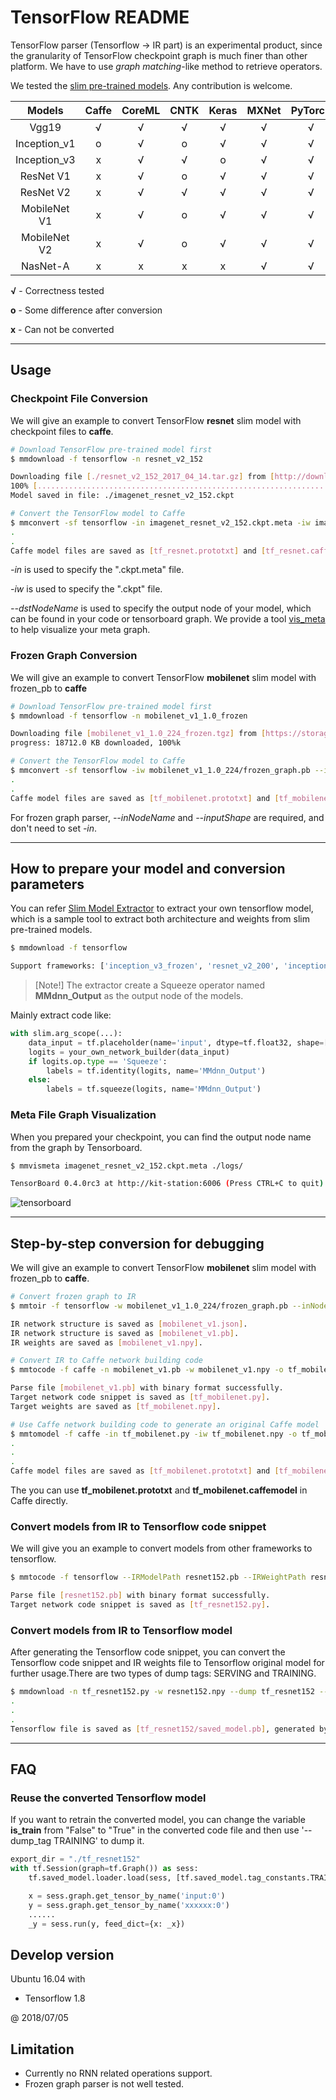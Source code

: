 # TensorFlow README

TensorFlow parser (Tensorflow -> IR part) is an experimental product, since the granularity of TensorFlow checkpoint graph is much finer than other platform. We have to use *graph matching*-like method to retrieve operators.

We tested the [slim pre-trained models](https://github.com/tensorflow/models/tree/master/research/slim). Any contribution is welcome.

|    Models    | Caffe | CoreML | CNTK | Keras | MXNet | PyTorch | ONNX |
| :----------: | :---: | :----: | :--: | :---: | :---: | :-----: | :--: |
|     Vgg19    |   √   |    √   |   √  |   √   |   √   |    √    |   √  |
| Inception_v1 |   o   |    √   |   o  |   √   |   √   |    √    |   √  |
| Inception_v3 |   x   |    √   |   √  |   o   |   √   |    √    |   √  |
|   ResNet V1  |   x   |    √   |   o  |   √   |   √   |    √    |   √  |
|   ResNet V2  |   x   |    √   |   √  |   √   |   √   |    √    |   √  |
| MobileNet V1 |   x   |    √   |   o  |   √   |   √   |    √    |   √  |
| MobileNet V2 |   x   |    √   |   o  |   √   |   √   |    √    |   √  |
|   NasNet-A   |   x   |    x   |   x  |   x   |   √   |    √    |   √  |

**√** - Correctness tested

**o** - Some difference after conversion

**x** - Can not be converted

---

## Usage

### Checkpoint File Conversion

We will give an example to convert TensorFlow **resnet** slim model with checkpoint files to **caffe**.

```bash
# Download TensorFlow pre-trained model first
$ mmdownload -f tensorflow -n resnet_v2_152

Downloading file [./resnet_v2_152_2017_04_14.tar.gz] from [http://download.tensorflow.org/models/resnet_v2_152_2017_04_14.tar.gz]
100% [......................................................................] 675629399 / 675629399
Model saved in file: ./imagenet_resnet_v2_152.ckpt

# Convert the TensorFlow model to Caffe
$ mmconvert -sf tensorflow -in imagenet_resnet_v2_152.ckpt.meta -iw imagenet_resnet_v2_152.ckpt --dstNodeName MMdnn_Output -df caffe -om tf_resnet
.
.
Caffe model files are saved as [tf_resnet.prototxt] and [tf_resnet.caffemodel], generated by [203e03ef187a42f59942737dace8773d.py] and [203e03ef187a42f59942737dace8773d.npy].
```

*-in* is used to specify the ".ckpt.meta" file.

*-iw* is used to specify the ".ckpt" file.

*--dstNodeName* is used to specify the output node of your model, which can be found in your code or tensorboard graph. We provide a tool <a href="#vismeta">vis_meta</a> to help visualize your meta graph.

### Frozen Graph Conversion

We will give an example to convert TensorFlow **mobilenet** slim model with frozen_pb to **caffe**

```bash
# Download TensorFlow pre-trained model first
$ mmdownload -f tensorflow -n mobilenet_v1_1.0_frozen

Downloading file [mobilenet_v1_1.0_224_frozen.tgz] from [https://storage.googleapis.com/download.tensorflow.org/models/mobilenet_v1_1.0_224_frozen.tgz]
progress: 18712.0 KB downloaded, 100%k

# Convert the TensorFlow model to Caffe
$ mmconvert -sf tensorflow -iw mobilenet_v1_1.0_224/frozen_graph.pb --inNodeName input --inputShape 224,224,3 --dstNodeName MobilenetV1/Predictions/Softmax -df caffe -om tf_mobilenet
.
.
Caffe model files are saved as [tf_mobilenet.prototxt] and [tf_mobilenet.caffemodel], generated by [e96550a4c55141afa8cd94372b858613.py] and [e96550a4c55141afa8cd94372b858613.npy].
```

For frozen graph parser, *--inNodeName* and *--inputShape* are required, and don't need to set *-in*.

---

## How to prepare your model and conversion parameters

You can refer [Slim Model Extractor](https://github.com/Microsoft/MMdnn/blob/master/mmdnn/conversion/examples/tensorflow/extractor.py) to extract your own tensorflow model, which is a sample tool to extract both architecture and weights from slim pre-trained models.

```bash
$ mmdownload -f tensorflow

Support frameworks: ['inception_v3_frozen', 'resnet_v2_200', 'inception_v1', 'mobilenet_v1_1.0', 'mobilenet_v2_1.0_224', 'resnet_v2_152', 'vgg16', 'mobilenet_v1_1.0_frozen', 'resnet_v1_50', 'resnet_v2_50', 'inception_v3', 'inception_resnet_v2', 'resnet_v1_152', 'inception_v1_frozen', 'vgg19', 'nasnet-a_large']
```

> [Note!] The extractor create a Squeeze operator named **MMdnn_Output** as the output node of the models.

Mainly extract code like:

```python
with slim.arg_scope(...):
    data_input = tf.placeholder(name='input', dtype=tf.float32, shape=[...])
    logits = your_own_network_builder(data_input)
    if logits.op.type == 'Squeeze':
        labels = tf.identity(logits, name='MMdnn_Output')
    else:
        labels = tf.squeeze(logits, name='MMdnn_Output')
```

### <a name="vismeta">Meta File Graph Visualization</a>

When you prepared your checkpoint, you can find the output node name from the graph by Tensorboard.

```bash
$ mmvismeta imagenet_resnet_v2_152.ckpt.meta ./logs/

TensorBoard 0.4.0rc3 at http://kit-station:6006 (Press CTRL+C to quit)
```

![tensorboard](https://nxtb0g.dm2304.livefilestore.com/y4mSQWnEhuXOj67Bsv-nFS7kocOD0JmGRFJsUIrZCDRfO6CIP1-wUBana8wydOM3ZHgoVe_wR_KXq_hX6sCg_D_6H93F3oQMUjfu_VjbYswl_dX2mBolqts1zG9_eA483i_BokvfQknb9JQYvOwcwJvrPVH9GI2L_0GJoxJpYGw0kFDxmzICwjc-j_wHKwdiZUyS32CBCVBS67qZlTgFuPiHA?width=1024&height=676&cropmode=none)

---

## Step-by-step conversion for debugging

We will give an example to convert TensorFlow **mobilenet** slim model with frozen_pb to **caffe**.

```bash
# Convert frozen graph to IR
$ mmtoir -f tensorflow -w mobilenet_v1_1.0_224/frozen_graph.pb --inNodeName input --inputShape 224,224,3 --dstNodeName MobilenetV1/Predictions/Softmax -o mobilenet_v1

IR network structure is saved as [mobilenet_v1.json].
IR network structure is saved as [mobilenet_v1.pb].
IR weights are saved as [mobilenet_v1.npy].

# Convert IR to Caffe network building code
$ mmtocode -f caffe -n mobilenet_v1.pb -w mobilenet_v1.npy -o tf_mobilenet.py -ow tf_mobilenet.npy

Parse file [mobilenet_v1.pb] with binary format successfully.
Target network code snippet is saved as [tf_mobilenet.py].
Target weights are saved as [tf_mobilenet.npy].

# Use Caffe network building code to generate an original Caffe model
$ mmtomodel -f caffe -in tf_mobilenet.py -iw tf_mobilenet.npy -o tf_mobilenet
.
.
.
Caffe model files are saved as [tf_mobilenet.prototxt] and [tf_mobilenet.caffemodel], generated by [tf_mobilenet.py] and [tf_mobilenet.npy].
```

The you can use **tf_mobilenet.prototxt** and **tf_mobilenet.caffemodel** in Caffe directly.

### Convert models from IR to Tensorflow code snippet

We will give you an example to convert models from other frameworks to tensorflow.

```bash
$ mmtocode -f tensorflow --IRModelPath resnet152.pb --IRWeightPath resnet152.npy --dstModelPath tf_resnet152.py

Parse file [resnet152.pb] with binary format successfully.
Target network code snippet is saved as [tf_resnet152.py].
```

### Convert models from IR to Tensorflow model

After generating the Tensorflow code snippet, you can convert the Tensorflow code snippet and IR weights file to Tensorflow original model for further usage.There are two types of dump tags: SERVING and TRAINING.

```bash
$ mmdownload -n tf_resnet152.py -w resnet152.npy --dump tf_resnet152 --dump_tag SERVING
.
.
.
Tensorflow file is saved as [tf_resnet152/saved_model.pb], generated by [tf_resnet152.py] and [resnet152.npy].
```


---

## FAQ

### Reuse the converted Tensorflow model

If you want to retrain the converted model, you can change the variable **is_train** from "False" to "True" in the converted code file and then use '--dump_tag TRAINING' to dump it.

```python
export_dir = "./tf_resnet152"
with tf.Session(graph=tf.Graph()) as sess:
    tf.saved_model.loader.load(sess, [tf.saved_model.tag_constants.TRAINING], export_dir)

    x = sess.graph.get_tensor_by_name('input:0')
    y = sess.graph.get_tensor_by_name('xxxxxx:0')
    ......
    _y = sess.run(y, feed_dict={x: _x})
```

## Develop version

Ubuntu 16.04 with

- Tensorflow 1.8

@ 2018/07/05

## Limitation

- Currently no RNN related operations support.
- Frozen graph parser is not well tested.
